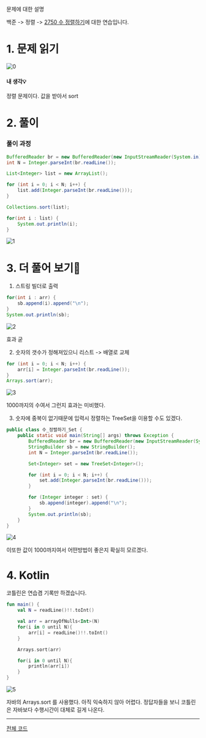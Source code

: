 문제에 대한 설명

백준 -> 정렬 -> <a href="https://www.acmicpc.net/problem/2750" target="_blank">2750 수 정렬하기</a>에 대한 연습입니다.

# 1. 문제 읽기

![0](https://user-images.githubusercontent.com/45132207/105104109-04443b80-5af5-11eb-95d7-514e0fdf3064.png)

#### 내 생각💡

정렬 문제이다. 값을 받아서 sort

# 2. 풀이

### 풀이 과정

```java
BufferedReader br = new BufferedReader(new InputStreamReader(System.in));
int N = Integer.parseInt(br.readLine());

List<Integer> list = new ArrayList();

for (int i = 0; i < N; i++) {
    list.add(Integer.parseInt(br.readLine()));
}

Collections.sort(list);

for(int i : list) {
    System.out.println(i);
}
```

![1](https://user-images.githubusercontent.com/45132207/105104114-05756880-5af5-11eb-9f58-8dd4acd87de4.PNG)


# 3. 더 풀어 보기🚨

1. 스트링 빌더로 출력

```java
for(int i : arr) {
    sb.append(i).append("\n");
}
System.out.println(sb);
```

![2](https://user-images.githubusercontent.com/45132207/105104659-065aca00-5af6-11eb-9df9-81738c382017.PNG)

효과 굳

2. 숫자의 갯수가 정해져있으니 리스트 -> 배열로 교체

```java
for (int i = 0; i < N; i++) {
    arr[i] = Integer.parseInt(br.readLine());
}
Arrays.sort(arr);
```

![3](https://user-images.githubusercontent.com/45132207/105104661-078bf700-5af6-11eb-89aa-2710d19ef63a.PNG)

1000까지의 수여서 그런지 효과는 미비했다.

3. 숫자에 중복이 없기때문에 입력시 정렬하는 TreeSet을 이용할 수도 있겠다.

```java
public class 수_정렬하기_Set {
    public static void main(String[] args) throws Exception {
        BufferedReader br = new BufferedReader(new InputStreamReader(System.in));
        StringBuilder sb = new StringBuilder();
        int N = Integer.parseInt(br.readLine());

        Set<Integer> set = new TreeSet<Integer>();

        for (int i = 0; i < N; i++) {
            set.add(Integer.parseInt(br.readLine()));
        }

        for (Integer integer : set) {
            sb.append(integer).append("\n");
        }
        System.out.println(sb);
    }
}
```

![4](https://user-images.githubusercontent.com/45132207/105108073-cea35080-5afc-11eb-8138-10e5f8f74d46.PNG)

이또한 값이 1000까지여서 어떤방법이 좋은지 확실히 모르겠다.

# 4. Kotlin

코틀린은 연습겸 기록만 하겠습니다.

```kotlin
fun main() {
    val N = readLine()!!.toInt()

    val arr = arrayOfNulls<Int>(N)
    for(i in 0 until N){
        arr[i] = readLine()!!.toInt()
    }

    Arrays.sort(arr)

    for(i in 0 until N){
        println(arr[i])
    }
}
```
![5](https://user-images.githubusercontent.com/45132207/105108075-cfd47d80-5afc-11eb-89ca-0aff81079153.jpg)

자바의 Arrays.sort 를 사용했다.
아직 익숙하지 않아 어렵다.
정답자들을 보니 코틀린은 자바보다 수행시간이 대체로 길게 나온다.


---
<a href="https://github.com/azqazq195/Coding-Test/blob/master/src/Baekjun/정렬/수_정렬하기.java" target="_blank">전체 코드</a>